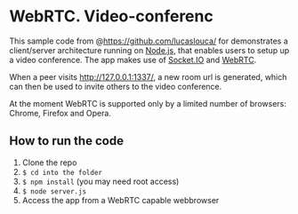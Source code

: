 # WebRTC. Video-conferenc
This sample code from @https://github.com/lucaslouca/ for demonstrates a client/server architecture running on <a href="https://nodejs.org" target="_blank">Node.js</a>, that enables users to setup up a video conference. The app makes use of <a href="http://socket.io" target="_blank">Socket.IO</a> and <a href="http://www.webrtc.org" target="_blank">WebRTC</a>.

When a peer visits <a href="http://127.0.0.1:1337/" target="_blank">http://127.0.0.1:1337/</a>, a new room url is generated, which can then be used to invite others to the video conference.

At the moment WebRTC is supported only by a limited number of browsers: Chrome, Firefox and Opera.

## How to run the code
1. Clone the repo
2. `$ cd into the folder `
3. `$ npm install` (you may need root access)
4. `$ node server.js`
5. Access the app from a WebRTC capable webbrowser
